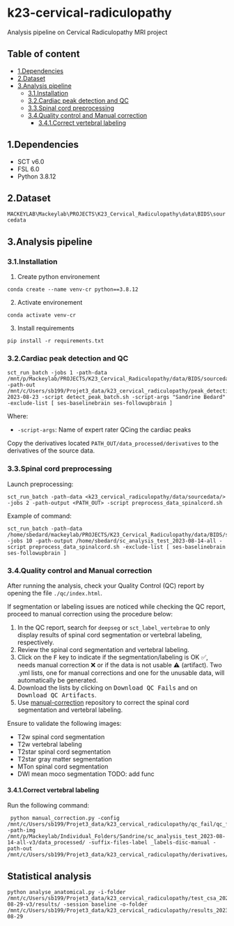 # k23-cervical-radiculopathy
Analysis pipeline on Cervical Radiculopathy MRI project

## Table of content
* [1.Dependencies](#1dependencies)
* [2.Dataset](#2dataset)
* [3.Analysis pipeline](#3analysis-pipeline)
    * [3.1.Installation](#31installation)
    * [3.2.Cardiac peak detection and QC](#32cardiac-peak-detection-and-qc)
    * [3.3.Spinal cord preprocessing](#33spinal-cord-preprocessing)
    * [3.4.Quality control and Manual correction](#34quality-control-and-manual-correction)
        * [3.4.1.Correct vertebral labeling](#341correct-vertebral-labeling)
## 1.Dependencies

* SCT v6.0
* FSL 6.0
* Python 3.8.12

## 2.Dataset
`MACKEYLAB\Mackeylab\PROJECTS\K23_Cervical_Radiculopathy\data\BIDS\sourcedata`
 
## 3.Analysis pipeline

### 3.1.Installation

1. Create python environement
~~~
conda create --name venv-cr python==3.8.12
~~~
2. Activate environement
~~~
conda activate venv-cr
~~~
3. Install requirements
~~~
pip install -r requirements.txt
~~~
### 3.2.Cardiac peak detection and QC
~~~
sct_run_batch -jobs 1 -path-data /mnt/p/Mackeylab/PROJECTS/K23_Cervical_Radiculopathy/data/BIDS/sourcedata/ -path-out /mnt/c/Users/sb199/Projet3_data/k23_cervical_radiculopathy/peak_detection_all-2023-08-23 -script detect_peak_batch.sh -script-args "Sandrine Bedard" -exclude-list [ ses-baselinebrain ses-followupbrain ]
~~~
Where:
* `-script-args`: Name of expert rater QCing the cardiac peaks


Copy the derivatives located `PATH_OUT/data_processed/derivatives` to the derivatives of the source data.

### 3.3.Spinal cord preprocessing

Launch preprocessing:

~~~
sct_run_batch -path-data <k23_cervical_radiculopathy/data/sourcedata/> -jobs 2 -path-output <PATH_OUT> -script preprocess_data_spinalcord.sh
~~~


Example of command:

~~~
sct_run_batch -path-data /home/sbedard/mackeylab/PROJECTS/K23_Cervical_Radiculopathy/data/BIDS/sourcedata/ -jobs 10 -path-output /home/sbedard/sc_analysis_test_2023-08-14-all -script preprocess_data_spinalcord.sh -exclude-list [ ses-baselinebrain ses-followupbrain ]
~~~


### 3.4.Quality control and Manual correction

After running the analysis, check your Quality Control (QC) report by opening the file `./qc/index.html`. 

If segmentation or labeling issues are noticed while checking the QC report, proceed to manual correction using the procedure below:

1. In the QC report, search for `deepseg` or `sct_label_vertebrae` to only display results of spinal cord segmentation or vertebral labeling, respectively.
2. Review the spinal cord segmentation and vertebral labeling.
3. Click on the <kbd>F</kbd> key to indicate if the segmentation/labeling is OK ✅, needs manual correction ❌ or if the data is not usable ⚠️ (artifact). Two .yml lists, one for manual corrections and one for the unusable data, will automatically be generated. 
4. Download the lists by clicking on <kbd>Download QC Fails</kbd> and on <kbd>Download QC Artifacts</kbd>. 
5. Use [manual-correction](https://github.com/spinalcordtoolbox/manual-correction) repository to correct the spinal cord segmentation and vertebral labeling.

Ensure to validate the following images:
- T2w spinal cord segmentation
- T2w vertebral labeling
- T2star spinal cord segmentation
- T2star gray matter segmentation
- MTon spinal cord segmentation
- DWI mean moco segmentation
 TODO: add func

#### 3.4.1.Correct vertebral labeling
Run the following command:

~~~
 python manual_correction.py -config /mnt/c/Users/sb199/Projet3_data/k23_cervical_radiculopathy/qc_fail/qc_fail_disc.yml  -path-img /mnt/p/Mackeylab/Individual_Folders/Sandrine/sc_analysis_test_2023-08-14-all-v3/data_processed/ -suffix-files-label _labels-disc-manual -path-out /mnt/c/Users/sb199/Projet3_data/k23_cervical_radiculopathy/derivatives/labels
~~~


## Statistical analysis
~~~
python analyse_anatomical.py -i-folder /mnt/c/Users/sb199/Projet3_data/k23_cervical_radiculopathy/test_csa_2023-08-29-v3/results/ -session baseline -o-folder /mnt/c/Users/sb199/Projet3_data/k23_cervical_radiculopathy/results_2023-08-29
~~~
